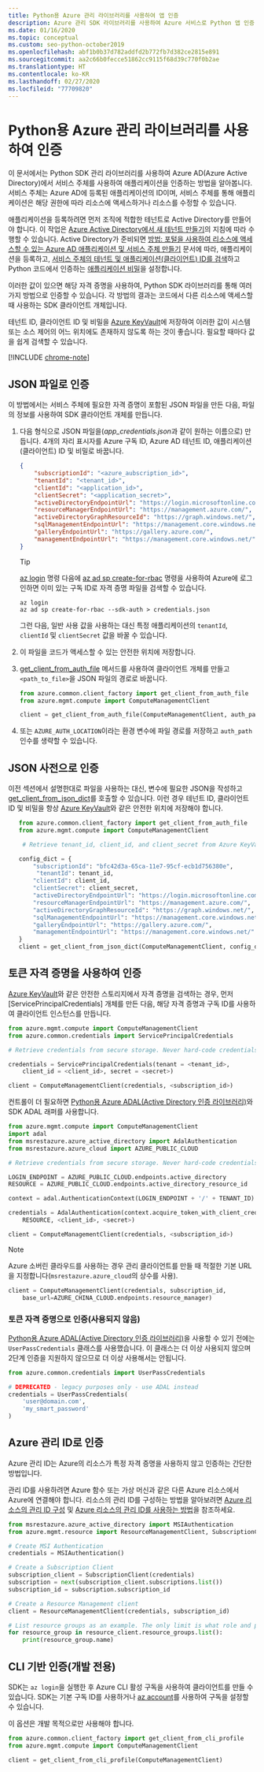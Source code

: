 ```yaml
---
title: Python용 Azure 관리 라이브러리를 사용하여 앱 인증
description: Azure 관리 SDK 라이브러리를 사용하여 Azure 서비스로 Python 앱 인증
ms.date: 01/16/2020
ms.topic: conceptual
ms.custom: seo-python-october2019
ms.openlocfilehash: abf1b0b37d782addfd2b772fb7d382ce2815e891
ms.sourcegitcommit: aa2c66b0fecce51862cc9115f68d39c770f0b2ae
ms.translationtype: HT
ms.contentlocale: ko-KR
ms.lasthandoff: 02/27/2020
ms.locfileid: "77709820"
---
```

# <a name="authenticate-by-using-the-azure-management-libraries-for-python"></a>Python용 Azure 관리 라이브러리를 사용하여 인증

이 문서에서는 Python SDK 관리 라이브러리를 사용하여 Azure AD(Azure Active Directory)에서 서비스 주체를 사용하여 애플리케이션을 인증하는 방법을 알아봅니다. 서비스 주체는 Azure AD에 등록된 애플리케이션의 ID이며, 서비스 주체를 통해 애플리케이션은 해당 권한에 따라 리소스에 액세스하거나 리소스를 수정할 수 있습니다.

애플리케이션을 등록하려면 먼저 조직에 적합한 테넌트로 Active Directory를 만들어야 합니다. 이 작업은 [Azure Active Directory에서 새 테넌트 만들기](/azure/active-directory/fundamentals/active-directory-access-create-new-tenant)의 지침에 따라 수행할 수 있습니다. Active Directory가 준비되면 [방법: 포털을 사용하여 리소스에 액세스할 수 있는 Azure AD 애플리케이션 및 서비스 주체 만들기](/azure/active-directory/develop/howto-create-service-principal-portal) 문서에 따라, 애플리케이션을 등록하고, [서비스 주체의 테넌트 및 애플리케이션(클라이언트) ID를 검색](/azure/active-directory/develop/howto-create-service-principal-portal#get-values-for-signing-in)하고 Python 코드에서 인증하는 [애플리케이션 비밀](/azure/active-directory/develop/howto-create-service-principal-portal#create-a-new-application-secret)을 설정합니다.

이러한 값이 있으면 해당 자격 증명을 사용하여, Python SDK 라이브러리를 통해 여러 가지 방법으로 인증할 수 있습니다. 각 방법의 결과는 코드에서 다른 리소스에 액세스할 때 사용하는 SDK 클라이언트 개체입니다.

테넌트 ID, 클라이언트 ID 및 비밀을 [Azure KeyVault](/azure/key-vault/)에 저장하여 이러한 값이 시스템 또는 소스 제어의 어느 위치에도 존재하지 않도록 하는 것이 좋습니다. 필요할 때마다 값을 쉽게 검색할 수 있습니다.

[!INCLUDE [chrome-note](includes/chrome-note.md)]

## <a name="mgmt-auth-file"></a>JSON 파일로 인증

이 방법에서는 서비스 주체에 필요한 자격 증명이 포함된 JSON 파일을 만든 다음, 파일의 정보를 사용하여 SDK 클라이언트 개체를 만듭니다.

1. 다음 형식으로 JSON 파일을(*app_credentials.json*과 같이 원하는 이름으로) 만듭니다. 4개의 자리 표시자를 Azure 구독 ID, Azure AD 테넌트 ID, 애플리케이션(클라이언트) ID 및 비밀로 바꿉니다.

    ```json
    {
        "subscriptionId": "<azure_aubscription_id>",
        "tenantId": "<tenant_id>",
        "clientId": "<application_id>",
        "clientSecret": "<application_secret>",
        "activeDirectoryEndpointUrl": "https://login.microsoftonline.com",
        "resourceManagerEndpointUrl": "https://management.azure.com/",
        "activeDirectoryGraphResourceId": "https://graph.windows.net/",
        "sqlManagementEndpointUrl": "https://management.core.windows.net:8443/",
        "galleryEndpointUrl": "https://gallery.azure.com/",
        "managementEndpointUrl": "https://management.core.windows.net/"
    }
    ```

    > [!TIP]
    > [az login](/cli/azure/reference-index#az-login) 명령 다음에 [az ad sp create-for-rbac](/cli/azure/ad/sp?view=azure-cli-latest#az-ad-sp-create-for-rbac) 명령을 사용하여 Azure에 로그인하면 이미 있는 구독 ID로 자격 증명 파일을 검색할 수 있습니다.
    >
    > ```azurecli
    > az login
    > az ad sp create-for-rbac --sdk-auth > credentials.json
    > ```
    >
    > 그런 다음, 일반 사용 값을 사용하는 대신 특정 애플리케이션의 `tenantId`, `clientId` 및 `clientSecret` 값을 바꿀 수 있습니다.

1. 이 파일을 코드가 액세스할 수 있는 안전한 위치에 저장합니다.

1. [get_client_from_auth_file](/python/api/azure-common/azure.common.client_factory?view=azure-python#get-client-from-auth-file-client-class--auth-path-none----kwargs-) 메서드를 사용하여 클라이언트 개체를 만들고 `<path_to_file>`을 JSON 파일의 경로로 바꿉니다.

    ```python
    from azure.common.client_factory import get_client_from_auth_file
    from azure.mgmt.compute import ComputeManagementClient

    client = get_client_from_auth_file(ComputeManagementClient, auth_path=<path_to_file>)
    ```

1. 또는 `AZURE_AUTH_LOCATION`이라는 환경 변수에 파일 경로를 저장하고 `auth_path` 인수를 생략할 수 있습니다.

## <a name="authenticate-with-a-json-dictionary"></a>JSON 사전으로 인증

이전 섹션에서 설명한대로 파일을 사용하는 대신, 변수에 필요한 JSON을 작성하고 [get_client_from_json_dict](/python/api/azure-common/azure.common.client_factory?view=azure-python#get-client-from-json-dict-client-class--config-dict----kwargs-)를 호출할 수 있습니다. 이런 경우 테넌트 ID, 클라이언트 ID 및 비밀을 항상 [Azure KeyVault](/azure/key-vault/)와 같은 안전한 위치에 저장해야 합니다.

```python
   from azure.common.client_factory import get_client_from_auth_file
   from azure.mgmt.compute import ComputeManagementClient

    # Retrieve tenant_id, client_id, and client_secret from Azure KeyVault

   config_dict = {
       "subscriptionId": "bfc42d3a-65ca-11e7-95cf-ecb1d756380e",
        "tenantId": tenant_id,
       "clientId": client_id,
       "clientSecret": client_secret,
       "activeDirectoryEndpointUrl": "https://login.microsoftonline.com",
       "resourceManagerEndpointUrl": "https://management.azure.com/",
       "activeDirectoryGraphResourceId": "https://graph.windows.net/",
       "sqlManagementEndpointUrl": "https://management.core.windows.net:8443/",
       "galleryEndpointUrl": "https://gallery.azure.com/",
       "managementEndpointUrl": "https://management.core.windows.net/"
   }
   client = get_client_from_json_dict(ComputeManagementClient, config_dict)
```

## <a name="mgmt-auth-token"></a>토큰 자격 증명을 사용하여 인증

[Azure KeyVault](/azure/key-vault/)와 같은 안전한 스토리지에서 자격 증명을 검색하는 경우, 먼저 [ServicePrincipalCredentials] 개체를 만든 다음, 해당 자격 증명과 구독 ID를 사용하여 클라이언트 인스턴스를 만듭니다.

```python
from azure.mgmt.compute import ComputeManagementClient
from azure.common.credentials import ServicePrincipalCredentials

# Retrieve credentials from secure storage. Never hard-code credentials into code.

credentials = ServicePrincipalCredentials(tenant = <tenant_id>,
    client_id = <client_id>, secret = <secret>)

client = ComputeManagementClient(credentials, <subscription_id>)
```

컨트롤이 더 필요하면 [Python용 Azure ADAL(Active Directory 인증 라이브러리)](https://github.com/AzureAD/azure-activedirectory-library-for-python)와 SDK ADAL 래퍼를 사용합니다.

```python
from azure.mgmt.compute import ComputeManagementClient
import adal
from msrestazure.azure_active_directory import AdalAuthentication
from msrestazure.azure_cloud import AZURE_PUBLIC_CLOUD

# Retrieve credentials from secure storage. Never hard-code credentials into code.

LOGIN_ENDPOINT = AZURE_PUBLIC_CLOUD.endpoints.active_directory
RESOURCE = AZURE_PUBLIC_CLOUD.endpoints.active_directory_resource_id

context = adal.AuthenticationContext(LOGIN_ENDPOINT + '/' + TENANT_ID)

credentials = AdalAuthentication(context.acquire_token_with_client_credentials,
    RESOURCE, <client_id>, <secret>)

client = ComputeManagementClient(credentials, <subscription_id>)
```

> [!NOTE]
> Azure 소버린 클라우드를 사용하는 경우 관리 클라이언트를 만들 때 적절한 기본 URL을 지정합니다(`msrestazure.azure_cloud`의 상수를 사용).
>
> ```python
> client = ComputeManagementClient(credentials, subscription_id,
>     base_url=AZURE_CHINA_CLOUD.endpoints.resource_manager)
> ```

### <a name="mgmt-auth-legacy"></a>토큰 자격 증명으로 인증(사용되지 않음)

[Python용 Azure ADAL(Active Directory 인증 라이브러리)](https://github.com/AzureAD/azure-activedirectory-library-for-python)을 사용할 수 있기 전에는 `UserPassCredentials` 클래스를 사용했습니다. 이 클래스는 더 이상 사용되지 않으며 2단계 인증을 지원하지 않으므로 더 이상 사용해서는 안됩니다.

```python
from azure.common.credentials import UserPassCredentials

# DEPRECATED - legacy purposes only - use ADAL instead
credentials = UserPassCredentials(
    'user@domain.com',
    'my_smart_password'
)
```

## <a name="mgmt-auth-msi"></a>Azure 관리 ID로 인증

Azure 관리 ID는 Azure의 리소스가 특정 자격 증명을 사용하지 않고 인증하는 간단한 방법입니다.

관리 ID를 사용하려면 Azure 함수 또는 가상 머신과 같은 다른 Azure 리소스에서 Azure에 연결해야 합니다. 리소스의 관리 ID를 구성하는 방법을 알아보려면 [Azure 리소스의 관리 ID 구성](/azure/active-directory/managed-identities-azure-resources/qs-configure-cli-windows-vm) 및 [Azure 리소스의 관리 ID를 사용하는 방법](/azure/active-directory/managed-identities-azure-resources/how-to-use-vm-sign-in)을 참조하세요.

```python
from msrestazure.azure_active_directory import MSIAuthentication
from azure.mgmt.resource import ResourceManagementClient, SubscriptionClient

# Create MSI Authentication
credentials = MSIAuthentication()

# Create a Subscription Client
subscription_client = SubscriptionClient(credentials)
subscription = next(subscription_client.subscriptions.list())
subscription_id = subscription.subscription_id

# Create a Resource Management client
client = ResourceManagementClient(credentials, subscription_id)

# List resource groups as an example. The only limit is what role and policy are assigned to this MSI token.
for resource_group in resource_client.resource_groups.list():
    print(resource_group.name)
```

## <a name="mgmt-auth-cli"></a>CLI 기반 인증(개발 전용)

SDK는 `az login`을 실행한 후 Azure CLI 활성 구독을 사용하여 클라이언트를 만들 수 있습니다. SDK는 기본 구독 ID를 사용하거나 [az account](https://docs.microsoft.com/cli/azure/manage-azure-subscriptions-azure-cli)를 사용하여 구독을 설정할 수 있습니다.

이 옵션은 개발 목적으로만 사용해야 합니다.

```python
from azure.common.client_factory import get_client_from_cli_profile
from azure.mgmt.compute import ComputeManagementClient

client = get_client_from_cli_profile(ComputeManagementClient)
```
